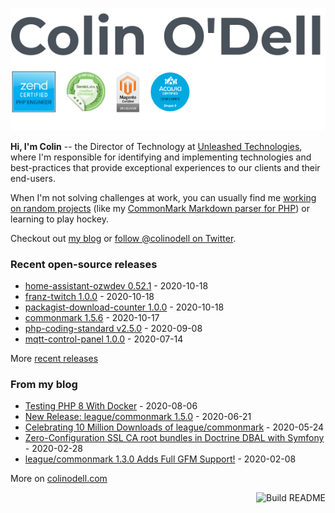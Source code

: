 ![](https://raw.githubusercontent.com/colinodell/colinodell/main/header.png)

**Hi, I'm Colin** -- the Director of Technology at [Unleashed Technologies](https://www.unleashed-technologies.com/), where I'm responsible for identifying and implementing technologies and best-practices that provide exceptional experiences to our clients and their end-users.

When I'm not solving challenges at work, you can usually find me [working on random projects](https://www.colinodell.com/projects) (like my [CommonMark Markdown parser for PHP](https://github.com/thephpleague/commonmark#leaguecommonmark)) or learning to play hockey.

Checkout out [my blog](https://www.colinodell.com/blog) or [follow @colinodell on Twitter](https://twitter.com/colinodell).

### Recent open-source releases

<!-- recent_releases starts -->
* [home-assistant-ozwdev 0.52.1](https://github.com/colinodell/home-assistant-ozwdev/releases/tag/0.52.1) - 2020-10-18
* [franz-twitch 1.0.0](https://github.com/colinodell/franz-twitch/releases/tag/1.0.0) - 2020-10-18
* [packagist-download-counter 1.0.0](https://github.com/colinodell/packagist-download-counter/releases/tag/1.0.0) - 2020-10-18
* [commonmark 1.5.6](https://github.com/thephpleague/commonmark/releases/tag/1.5.6) - 2020-10-17
* [php-coding-standard v2.5.0](https://github.com/unleashedtech/php-coding-standard/releases/tag/v2.5.0) - 2020-09-08
* [mqtt-control-panel 1.0.0](https://github.com/colinodell/mqtt-control-panel/releases/tag/1.0.0) - 2020-07-14
<!-- recent_releases ends -->
More [recent releases](https://github.com/colinodell/colinodell/blob/main/releases.md)

### From my blog

<!-- blog starts -->
* [Testing PHP 8 With Docker](https://www.colinodell.com/blog/202008/testing-php-8-with-docker) - 2020-08-06
* [New Release: league/commonmark 1.5.0](https://www.colinodell.com/blog/202006/new-release-leaguecommonmark-150) - 2020-06-21
* [Celebrating 10 Million Downloads of league/commonmark](https://www.colinodell.com/blog/202005/celebrating-10-million-downloads-leaguecommonmark) - 2020-05-24
* [Zero-Configuration SSL CA root bundles in Doctrine DBAL with Symfony](https://www.colinodell.com/blog/202002/zeroconfiguration-ssl-ca-root-bundles-doctrine-dbal-symfony) - 2020-02-28
* [league/commonmark 1.3.0 Adds Full GFM Support!](https://www.colinodell.com/blog/202002/league-commonmark-130-adds-full-gfm-support) - 2020-02-08
<!-- blog ends -->
More on [colinodell.com](https://www.colinodell.com/)

<a href="https://github.com/colinodell/colinodell/actions"><img src="https://github.com/colinodell/colinodell/workflows/Build%20README/badge.svg" align="right" alt="Build README"></a>
